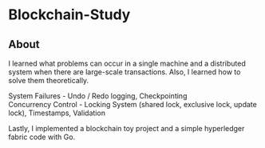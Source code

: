 # Blockchain-Study

## About

I learned what problems can occur in a single machine and a distributed system when there are large-scale transactions. Also, I learned how to solve them theoretically.

System Failures - Undo / Redo logging, Checkpointing \
Concurrency Control - Locking System (shared lock, exclusive lock, update lock), Timestamps, Validation

Lastly, I implemented a blockchain toy project and a simple hyperledger fabric code with Go.
